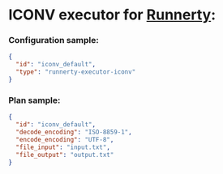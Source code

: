 # ICONV executor for [Runnerty]:

### Configuration sample:
```json
{
  "id": "iconv_default",
  "type": "runnerty-executor-iconv"
}
```

### Plan sample:
```json
{
  "id": "iconv_default",
  "decode_encoding": "ISO-8859-1",
  "encode_encoding": "UTF-8",
  "file_input": "input.txt",
  "file_output": "output.txt"
}
```


[Runnerty]: http://www.runnerty.io